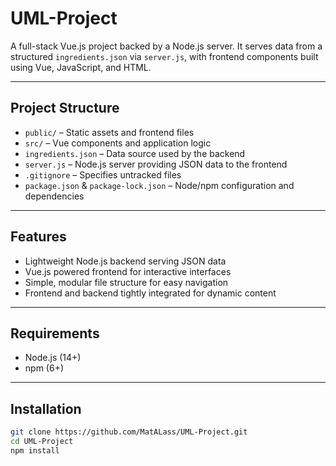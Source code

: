 # UML-Project

A full-stack Vue.js project backed by a Node.js server. It serves data from a structured `ingredients.json` via `server.js`, with frontend components built using Vue, JavaScript, and HTML.

---

##  Project Structure

- `public/` – Static assets and frontend files  
- `src/` – Vue components and application logic  
- `ingredients.json` – Data source used by the backend  
- `server.js` – Node.js server providing JSON data to the frontend  
- `.gitignore` – Specifies untracked files  
- `package.json` & `package-lock.json` – Node/npm configuration and dependencies

---

##  Features

- Lightweight Node.js backend serving JSON data  
- Vue.js powered frontend for interactive interfaces  
- Simple, modular file structure for easy navigation  
- Frontend and backend tightly integrated for dynamic content

---

##  Requirements

- Node.js (14+)  
- npm (6+)

---

##  Installation

```bash
git clone https://github.com/MatALass/UML-Project.git
cd UML-Project
npm install
